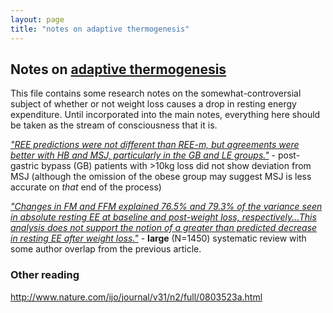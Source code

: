 ```yaml
---
layout: page
title: "notes on adaptive thermogenesis"
---
```


## Notes on [adaptive thermogenesis](http://www.medscape.com/viewarticle/567126_2)

This file contains some research notes on the somewhat-controversial subject of whether or not weight loss causes a drop in resting energy expenditure.  Until incorporated into the main notes, everything here should be taken as the stream of consciousness that it is.

[*"REE predictions were not different than REE-m, but agreements were better with HB and MSJ, particularly in the GB and LE groups."*](http://www.ncbi.nlm.nih.gov/pmc/articles/PMC4383286/) - post-gastric bypass (GB) patients with >10kg loss did not show deviation from MSJ (although the omission of the obese group may suggest MSJ is less accurate on *that* end of the process)

[*"Changes in FM and FFM explained 76.5% and 79.3% of the variance seen in absolute resting EE at baseline and post-weight loss, respectively...This analysis does not support the notion of a greater than predicted decrease in resting EE after weight loss."*](http://www.ncbi.nlm.nih.gov/pubmed/22327054/) - **large** (N=1450) systematic review with some author overlap from the previous article.

### Other reading
http://www.nature.com/ijo/journal/v31/n2/full/0803523a.html
